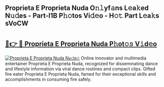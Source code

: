 ## Proprieta E Proprieta Nuda O𝚗𝚕yf𝚊ns L𝚎a𝚔ed N𝚞𝚍es - Part-l1B P𝚑𝚘tos Vi𝚍𝚎o - H𝚘𝚝 Part L𝚎a𝚔s sVoCW

# <h2><a href="http://kfeskx7.oniu.top/?m=Proprieta+E+Proprieta+Nuda">🔗👉 🔴 Proprieta E Proprieta Nuda P𝚑ot𝚘𝚜 V𝚒d𝚎o</a></h2>

[![Proprieta E Proprieta Nuda Nu𝚍e𝚜](https://i.imgur.com/0qMVB7G.gif)](http://kfeskx7.oniu.top/?m=Proprieta+E+Proprieta+Nuda)
Online innovator and multimedia entertainer Proprieta E Proprieta Nuda, recognized for disseminating dance and lifestyle information via viral dance routines and compact clips. Gifted fire eater Proprieta E Proprieta Nuda, famed for their exceptional skills and accomplishments in consuming fire safely.  
